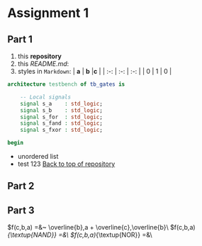 # Assignment 1
## Part 1
1. this **repository**
2. this *README.md*:
3. styles in `Markdown`:
| **a** | **b** |**c** |
| :-: | :-: | :-: |
| 0 | 1 | 0 |

```VHDL
architecture testbench of tb_gates is

    -- Local signals
    signal s_a    : std_logic;
    signal s_b    : std_logic;
    signal s_for  : std_logic;
    signal s_fand : std_logic;
    signal s_fxor : std_logic;

begin
```
* unordered list
* test 123
[Back to top of repository](https://github.com/ondrasouk/Digital-electronics-1)
## Part 2
## Part 3
$f(c,b,a) =&~ \overline{b}\,a + \overline{c}\,\overline{b}\\
$f(c,b,a)_{\textup{NAND}} =&\\
$f(c,b,a)_{\textup{NOR}} =&\\

